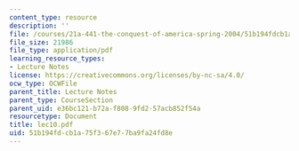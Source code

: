 ```yaml
---
content_type: resource
description: ''
file: /courses/21a-441-the-conquest-of-america-spring-2004/51b194fdcb1a75f367e77ba9fa24fd8e_lec10.pdf
file_size: 21986
file_type: application/pdf
learning_resource_types:
- Lecture Notes
license: https://creativecommons.org/licenses/by-nc-sa/4.0/
ocw_type: OCWFile
parent_title: Lecture Notes
parent_type: CourseSection
parent_uid: e36bc121-b72a-f808-9fd2-57acb852f54a
resourcetype: Document
title: lec10.pdf
uid: 51b194fd-cb1a-75f3-67e7-7ba9fa24fd8e
---
```

